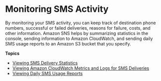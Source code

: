 # Monitoring SMS Activity<a name="sms_stats"></a>

By monitoring your SMS activity, you can keep track of destination phone numbers, successful or failed deliveries, reasons for failure, costs, and other information\. Amazon SNS helps by summarizing statistics in the console, sending information to Amazon CloudWatch, and sending daily SMS usage reports to an Amazon S3 bucket that you specify\.

**Topics**
+ [Viewing SMS Delivery Statistics](sms_stats_console.md)
+ [Viewing Amazon CloudWatch Metrics and Logs for SMS Deliveries](sms_stats_cloudwatch.md)
+ [Viewing Daily SMS Usage Reports](sms_stats_usage.md)